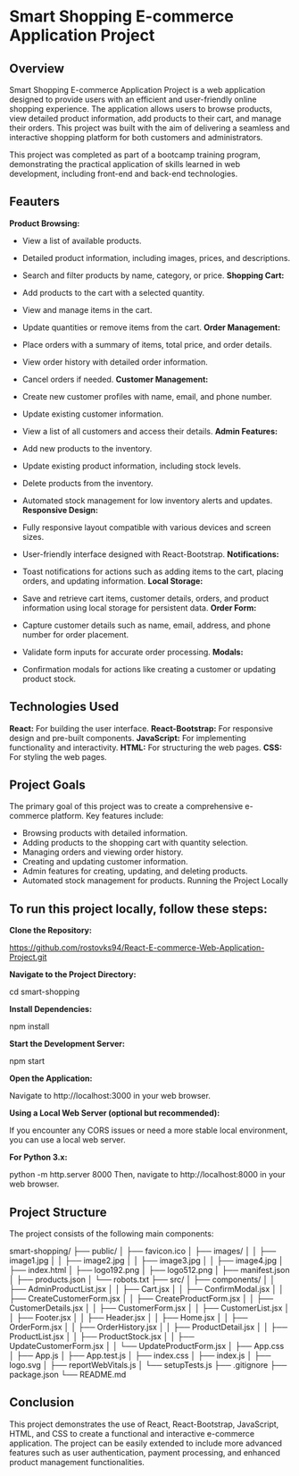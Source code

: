 # Smart Shopping E-commerce Application Project

## Overview

Smart Shopping E-commerce Application Project is a web application designed to provide users with an efficient and user-friendly online shopping experience. The application allows users to browse products, view detailed product information, add products to their cart, and manage their orders. This project was built with the aim of delivering a seamless and interactive shopping platform for both customers and administrators.

This project was completed as part of a bootcamp training program, demonstrating the practical application of skills learned in web development, including front-end and back-end technologies.

## Feauters 

**Product Browsing:**
- View a list of available products.
- Detailed product information, including images, prices, and descriptions.
- Search and filter products by name, category, or price.
**Shopping Cart:**
- Add products to the cart with a selected quantity.
- View and manage items in the cart.
- Update quantities or remove items from the cart.
**Order Management:**
  
- Place orders with a summary of items, total price, and order details.
- View order history with detailed order information.
- Cancel orders if needed.
**Customer Management:**
  
- Create new customer profiles with name, email, and phone number.
- Update existing customer information.
- View a list of all customers and access their details.
**Admin Features:**
- Add new products to the inventory.
- Update existing product information, including stock levels.
- Delete products from the inventory.
- Automated stock management for low inventory alerts and updates.
**Responsive Design:**
- Fully responsive layout compatible with various devices and screen sizes.
- User-friendly interface designed with React-Bootstrap.
**Notifications:**
- Toast notifications for actions such as adding items to the cart, placing orders, and updating information.
**Local Storage:**
- Save and retrieve cart items, customer details, orders, and product information using local storage for persistent data.
**Order Form:**
- Capture customer details such as name, email, address, and phone number for order placement.
- Validate form inputs for accurate order processing.
**Modals:**
- Confirmation modals for actions like creating a customer or updating product stock.

## Technologies Used

**React:** For building the user interface.
**React-Bootstrap:** For responsive design and pre-built components.
**JavaScript:** For implementing functionality and interactivity.
**HTML:** For structuring the web pages.
**CSS:** For styling the web pages.

## Project Goals

The primary goal of this project was to create a comprehensive e-commerce platform. Key features include:

- Browsing products with detailed information.
- Adding products to the shopping cart with quantity selection.
- Managing orders and viewing order history.
- Creating and updating customer information.
- Admin features for creating, updating, and deleting products.
- Automated stock management for products. Running the Project Locally

## To run this project locally, follow these steps:

**Clone the Repository:**

https://github.com/rostovks94/React-E-commerce-Web-Application-Project.git

**Navigate to the Project Directory:**

cd smart-shopping

**Install Dependencies:**

npm install

**Start the Development Server:**

npm start

**Open the Application:**

Navigate to http://localhost:3000 in your web browser.

**Using a Local Web Server (optional but recommended):**

If you encounter any CORS issues or need a more stable local environment, you can use a local web server.

**For Python 3.x:**

python -m http.server 8000 
Then, navigate to http://localhost:8000 in your web browser. 

## Project Structure

The project consists of the following main components:

smart-shopping/
├── public/
│   ├── favicon.ico
│   ├── images/
│   │   ├── image1.jpg
│   │   ├── image2.jpg
│   │   ├── image3.jpg
│   │   ├── image4.jpg
│   ├── index.html
│   ├── logo192.png
│   ├── logo512.png
│   ├── manifest.json
│   ├── products.json
│   └── robots.txt
├── src/
│   ├── components/
│   │   ├── AdminProductList.jsx
│   │   ├── Cart.jsx
│   │   ├── ConfirmModal.jsx
│   │   ├── CreateCustomerForm.jsx
│   │   ├── CreateProductForm.jsx
│   │   ├── CustomerDetails.jsx
│   │   ├── CustomerForm.jsx
│   │   ├── CustomerList.jsx
│   │   ├── Footer.jsx
│   │   ├── Header.jsx
│   │   ├── Home.jsx
│   │   ├── OrderForm.jsx
│   │   ├── OrderHistory.jsx
│   │   ├── ProductDetail.jsx
│   │   ├── ProductList.jsx
│   │   ├── ProductStock.jsx
│   │   ├── UpdateCustomerForm.jsx
│   │   └── UpdateProductForm.jsx
│   ├── App.css
│   ├── App.js
│   ├── App.test.js
│   ├── index.css
│   ├── index.js
│   ├── logo.svg
│   ├── reportWebVitals.js
│   └── setupTests.js
├── .gitignore
├── package.json
└── README.md

## Conclusion

This project demonstrates the use of React, React-Bootstrap, JavaScript, HTML, and CSS to create a functional and interactive e-commerce application. The project can be easily extended to include more advanced features such as user authentication, payment processing, and enhanced product management functionalities.
